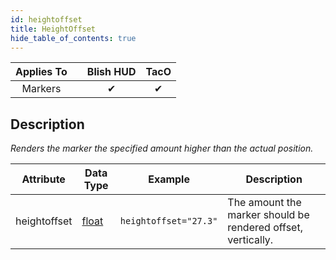 ```yaml
---
id: heightoffset
title: HeightOffset
hide_table_of_contents: true
---
```


| Applies To | | Blish HUD | TacO |
|-|-|-|-|
| <center>Markers</center> | | <center>✔</center> | <center>✔</center> |

## Description

*Renders the marker the specified amount higher than the actual position.*

| Attribute | Data Type | Example | Description |
|-|-|-|-|
| heightoffset | [float](../datatypes/float) | `heightoffset="27.3"` | The amount the marker should be rendered offset, vertically. |